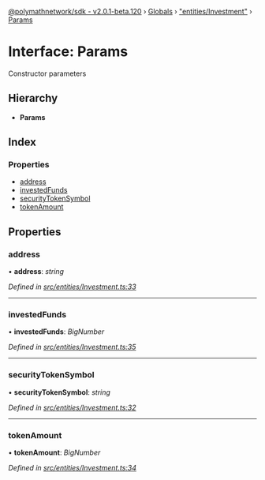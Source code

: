 [@polymathnetwork/sdk - v2.0.1-beta.120](../README.md) › [Globals](../globals.md) › ["entities/Investment"](../modules/_entities_investment_.md) › [Params](_entities_investment_.params.md)

# Interface: Params

Constructor parameters

## Hierarchy

- **Params**

## Index

### Properties

- [address](_entities_investment_.params.md#address)
- [investedFunds](_entities_investment_.params.md#investedfunds)
- [securityTokenSymbol](_entities_investment_.params.md#securitytokensymbol)
- [tokenAmount](_entities_investment_.params.md#tokenamount)

## Properties

### address

• **address**: _string_

_Defined in [src/entities/Investment.ts:33](https://github.com/PolymathNetwork/polymath-sdk/blob/1da5bc5/src/entities/Investment.ts#L33)_

---

### investedFunds

• **investedFunds**: _BigNumber_

_Defined in [src/entities/Investment.ts:35](https://github.com/PolymathNetwork/polymath-sdk/blob/1da5bc5/src/entities/Investment.ts#L35)_

---

### securityTokenSymbol

• **securityTokenSymbol**: _string_

_Defined in [src/entities/Investment.ts:32](https://github.com/PolymathNetwork/polymath-sdk/blob/1da5bc5/src/entities/Investment.ts#L32)_

---

### tokenAmount

• **tokenAmount**: _BigNumber_

_Defined in [src/entities/Investment.ts:34](https://github.com/PolymathNetwork/polymath-sdk/blob/1da5bc5/src/entities/Investment.ts#L34)_
